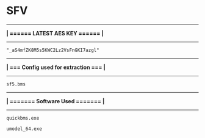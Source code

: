 # SFV

__________________________________________
**| ====== LATEST AES KEY ====== |**
__________________________________________
```
"_aS4mfZK8M5s5KWC2Lz2VsFnGKI7azgl"
```

__________________________________________
**| === Config used for extraction === |**
__________________________________________
```
sf5.bms
```
__________________________________________
**| ======= Software Used ======= |**
__________________________________________
```
quickbms.exe
```
```
umodel_64.exe
```
